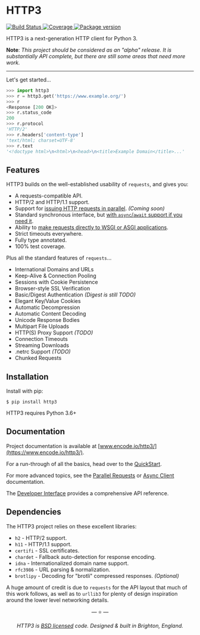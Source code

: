 # HTTP3

<a href="https://travis-ci.org/encode/http3">
    <img src="https://travis-ci.org/encode/http3.svg?branch=master" alt="Build Status">
</a>
<a href="https://codecov.io/gh/encode/http3">
    <img src="https://codecov.io/gh/encode/http3/branch/master/graph/badge.svg" alt="Coverage">
</a>
<a href="https://pypi.org/project/http3/">
    <img src="https://badge.fury.io/py/http3.svg" alt="Package version">
</a>

HTTP3 is a next-generation HTTP client for Python 3.

**Note**: *This project should be considered as an "alpha" release. It is substantially API complete, but there are still some areas that need more work.*

---

Let's get started...

```python
>>> import http3
>>> r = http3.get('https://www.example.org/')
>>> r
<Response [200 OK]>
>>> r.status_code
200
>>> r.protocol
'HTTP/2'
>>> r.headers['content-type']
'text/html; charset=UTF-8'
>>> r.text
'<!doctype html>\n<html>\n<head>\n<title>Example Domain</title>...'
```

## Features

HTTP3 builds on the well-established usability of `requests`, and gives you:

* A requests-compatible API.
* HTTP/2 and HTTP/1.1 support.
* Support for [issuing HTTP requests in parallel](https://www.encode.io/http3/parallel/). *(Coming soon)*
* Standard synchronous interface, but [with `async`/`await` support if you need it](https://www.encode.io/http3/async/).
* Ability to [make requests directly to WSGI or ASGI applications](https://www.encode.io/http3/advanced/#calling-into-python-web-apps).
* Strict timeouts everywhere.
* Fully type annotated.
* 100% test coverage.

Plus all the standard features of `requests`...

* International Domains and URLs
* Keep-Alive & Connection Pooling
* Sessions with Cookie Persistence
* Browser-style SSL Verification
* Basic/Digest Authentication *(Digest is still TODO)*
* Elegant Key/Value Cookies
* Automatic Decompression
* Automatic Content Decoding
* Unicode Response Bodies
* Multipart File Uploads
* HTTP(S) Proxy Support *(TODO)*
* Connection Timeouts
* Streaming Downloads
* .netrc Support *(TODO)*
* Chunked Requests

## Installation

Install with pip:

```shell
$ pip install http3
```

HTTP3 requires Python 3.6+

## Documentation

Project documentation is available at [www.encode.io/http3/](https://www.encode.io/http3/).

For a run-through of all the basics, head over to the [QuickStart](https://www.encode.io/http3/quickstart/).

For more advanced topics, see the [Parallel Requests](https://www.encode.io/http3/parallel/) or [Async Client](https://www.encode.io/http3/async/) documentation.

The [Developer Interface](https://www.encode.io/http3/api/) provides a comprehensive API reference.

## Dependencies

The HTTP3 project relies on these excellent libraries:

* `h2` - HTTP/2 support.
* `h11` - HTTP/1.1 support.
* `certifi` - SSL certificates.
* `chardet` - Fallback auto-detection for response encoding.
* `idna` - Internationalized domain name support.
* `rfc3986` - URL parsing & normalization.
* `brotlipy` - Decoding for "brotli" compressed responses. *(Optional)*

A huge amount of credit is due to `requests` for the API layout that
much of this work follows, as well as to `urllib3` for plenty of design
inspiration around the lower level networking details.

<p align="center">&mdash; ⭐️ &mdash;</p>
<p align="center"><i>HTTP3 is <a href="https://github.com/encode/http3/blob/master/LICENSE.md">BSD licensed</a> code. Designed & built in Brighton, England.</i></p>
